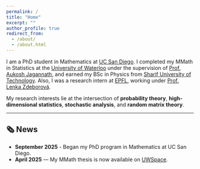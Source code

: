 ```yaml
---
permalink: /
title: "Home"
excerpt: ""
author_profile: true
redirect_from: 
  - /about/
  - /about.html
---
```


I am a PhD student in Mathematics at [UC San Diego](https://ucsd.edu/). I completed my MMath in Statistics at the [University of Waterloo](https://uwaterloo.ca/) under the supervision of [Prof. Aukosh Jagannath](https://aukosh.github.io/), and earned my BSc in Physics from [Sharif University of Technology](https://en.sharif.ir/). Also, I was a research intern at [EPFL](https://www.epfl.ch/en/), working under [Prof. Lenka Zdeborová](https://people.epfl.ch/lenka.zdeborova/?lang=en).

My research interests lie at the intersection of **probability theory**, **high-dimensional statistics**, **stochastic analysis**, and **random matrix theory**.

---

## 🗞️ News

- **September 2025** - Began my PhD program in Mathematics at UC San Diego. 
- **April 2025** — My MMath thesis is now available on [UWSpace](https://hdl.handle.net/10012/21642).

